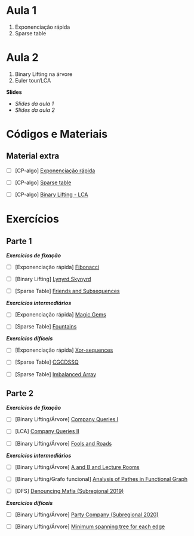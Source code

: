 # Aula 1
1. Exponenciação rápida
2. Sparse table

# Aula 2
1. Binary Lifting na árvore
2. Euler tour/LCA

**Slides**
- _Slides da aula 1_
- _Slides da aula 2_

# Códigos e Materiais
## Material extra
- [ ] [CP-algo] [Exponenciação rápida](https://cp-algorithms.com/algebra/binary-exp.html)

- [ ] [CP-algo] [Sparse table](https://cp-algorithms.com/data_structures/sparse-table.html)

- [ ] [CP-algo] [Binary Lifting - LCA](https://cp-algorithms.com/graph/lca_binary_lifting.html)

# Exercícios
## Parte 1
**_Exercícios de fixação_**
- [ ] [Exponenciação rápida] [Fibonacci](https://codeforces.com/gym/102644/problem/C)

- [ ] [Binary Lifting] [Lynyrd Skynyrd](https://codeforces.com/problemset/problem/1142/B)

- [ ] [Sparse Table] [Friends and Subsequences](https://codeforces.com/problemset/problem/689/D)

**_Exercícios intermediários_**
- [ ] [Exponenciação rápida] [Magic Gems](https://codeforces.com/contest/1117/problem/D)

- [ ] [Sparse Table] [Fountains](https://codeforces.com/contest/799/problem/C)

**_Exercícios difíceis_**
- [ ] [Exponenciação rápida] [Xor-sequences](https://codeforces.com/contest/691/problem/E)

- [ ] [Sparse Table] [CGCDSSQ](https://codeforces.com/contest/475/problem/D)

- [ ] [Sparse Table] [Imbalanced Array](https://codeforces.com/contest/817/problem/D)

## Parte 2
**_Exercícios de fixação_**
- [ ] [Binary Lifting/Árvore] [Company Queries I](https://cses.fi/problemset/task/1687)

- [ ] [LCA] [Company Queries II](https://cses.fi/problemset/task/1688)

- [ ] [Binary Lifting/Árvore] [Fools and Roads](https://codeforces.com/contest/191/problem/C)

**_Exercícios intermediários_**
- [ ] [Binary Lifting/Árvore] [A and B and Lecture Rooms](https://codeforces.com/contest/519/problem/E)

- [ ] [Binary Lifting/Grafo funcional] [Analysis of Pathes in Functional Graph](https://codeforces.com/contest/702/problem/E)

- [ ] [DFS] [Denouncing Mafia (Subregional 2019)](https://codeforces.com/gym/102346/problem/D)

**_Exercícios difíceis_**
- [ ] [Binary Lifting/Árvore] [Party Company (Subregional 2020)](https://codeforces.com/gym/102861/problem/E)

- [ ] [Binary Lifting/Árvore] [Minimum spanning tree for each edge](https://codeforces.com/contest/609/problem/E)
